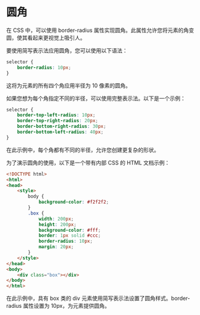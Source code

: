 # 圆角

在 CSS 中，可以使用 border-radius 属性实现圆角。此属性允许您将元素的角变圆，使其看起来更视觉上吸引人。

要使用简写表示法应用圆角，您可以使用以下语法：

```css
selector {
    border-radius: 10px;
}
```

这将为元素的所有四个角应用半径为 10 像素的圆角。

如果您想为每个角指定不同的半径，可以使用完整表示法。以下是一个示例：

```css
selector {
    border-top-left-radius: 10px;
    border-top-right-radius: 20px;
    border-bottom-right-radius: 30px;
    border-bottom-left-radius: 40px;
}
```

在此示例中，每个角都有不同的半径，允许您创建更复杂的形状。

为了演示圆角的使用，以下是一个带有内部 CSS 的 HTML 文档示例：

```html
<!DOCTYPE html>
<html>
<head>
    <style>
        body {
            background-color: #f2f2f2;
        }
        .box {
            width: 200px;
            height: 200px;
            background-color: #fff;
            border: 1px solid #ccc;
            border-radius: 10px;
            margin: 20px;
        }
    </style>
</head>
<body>
    <div class="box"></div>
</body>
</html>
```

在此示例中，具有 box 类的 div 元素使用简写表示法设置了圆角样式。border-radius 属性设置为 10px，为元素提供圆角。

